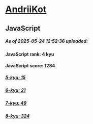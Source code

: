 # [AndriiKot](https://www.codewars.com/users/AndriiKot) 

## JavaScript

##### As of 2025-05-24 12:52:36 uploaded:

#### JavaScript rank: 4 kyu

#### JavaScript score: 1284

##### [5-kyu: 15](https://github.com/AndriiKot/JavaScript__CodeWars/tree/main/kyu-5)

##### [6-kyu: 21](https://github.com/AndriiKot/JavaScript__CodeWars/tree/main/kyu-6)

##### [7-kyu: 49](https://github.com/AndriiKot/JavaScript__CodeWars/tree/main/kyu-7)

##### [8-kyu: 324](https://github.com/AndriiKot/JavaScript__CodeWars/tree/main/kyu-8)


